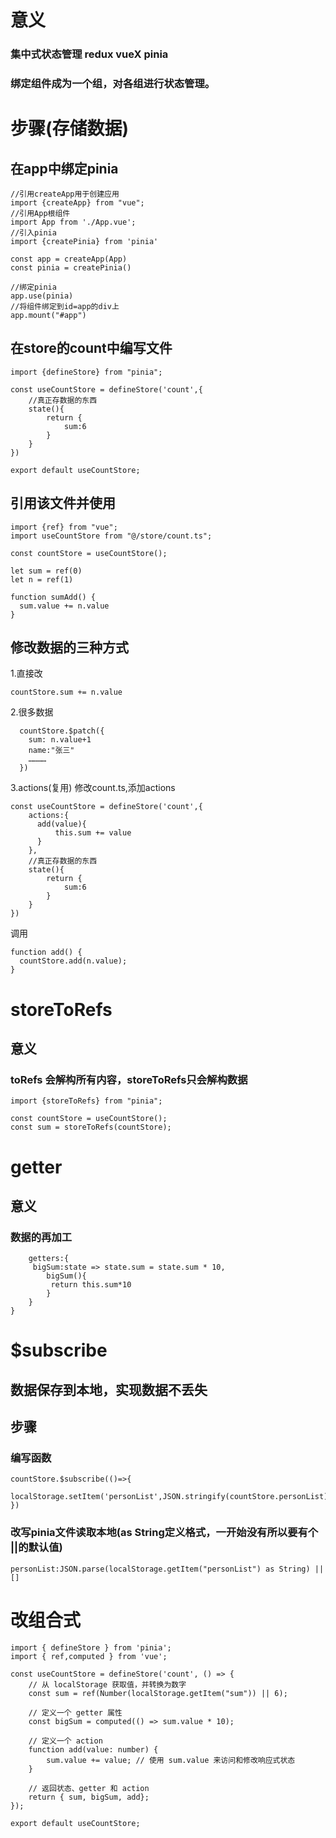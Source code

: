 # 意义
### 集中式状态管理 redux vueX pinia
### 绑定组件成为一个组，对各组进行状态管理。

# 步骤(存储数据)
## 在app中绑定pinia
````
//引用createApp用于创建应用
import {createApp} from "vue";
//引用App根组件
import App from './App.vue';
//引入pinia
import {createPinia} from 'pinia'

const app = createApp(App)
const pinia = createPinia()

//绑定pinia
app.use(pinia)
//将组件绑定到id=app的div上
app.mount("#app")
````
## 在store的count中编写文件

````
import {defineStore} from "pinia";

const useCountStore = defineStore('count',{
    //真正存数据的东西
    state(){
        return {
            sum:6
        }
    }
})

export default useCountStore;
````
## 引用该文件并使用
````
import {ref} from "vue";
import useCountStore from "@/store/count.ts";

const countStore = useCountStore();

let sum = ref(0)
let n = ref(1)

function sumAdd() {
  sum.value += n.value
}
````

## 修改数据的三种方式
1.直接改
````
countStore.sum += n.value
````
2.很多数据
````
  countStore.$patch({
    sum: n.value+1
    name:"张三"
    …………
  })
````
3.actions(复用)
修改count.ts,添加actions
````
const useCountStore = defineStore('count',{
    actions:{
      add(value){
          this.sum += value
      }
    },
    //真正存数据的东西
    state(){
        return {
            sum:6
        }
    }
})
````
调用
````
function add() {
  countStore.add(n.value);
}
````

# storeToRefs
## 意义
### toRefs 会解构所有内容，storeToRefs只会解构数据
````
import {storeToRefs} from "pinia";

const countStore = useCountStore();
const sum = storeToRefs(countStore);
````

# getter
## 意义
### 数据的再加工
````
    getters:{
     bigSum:state => state.sum = state.sum * 10,
        bigSum(){
         return this.sum*10
        }
    }
}
````

# $subscribe
## 数据保存到本地，实现数据不丢失
## 步骤
### 编写函数
````
countStore.$subscribe(()=>{
  localStorage.setItem('personList',JSON.stringify(countStore.personList))
})
````
### 改写pinia文件读取本地(as String定义格式，一开始没有所以要有个 ||的默认值)
````
personList:JSON.parse(localStorage.getItem("personList") as String) || []
````

# 改组合式
````
import { defineStore } from 'pinia';
import { ref,computed } from 'vue';

const useCountStore = defineStore('count', () => {
    // 从 localStorage 获取值，并转换为数字
    const sum = ref(Number(localStorage.getItem("sum")) || 6);

    // 定义一个 getter 属性
    const bigSum = computed(() => sum.value * 10);

    // 定义一个 action
    function add(value: number) {
        sum.value += value; // 使用 sum.value 来访问和修改响应式状态
    }

    // 返回状态、getter 和 action
    return { sum, bigSum, add};
});

export default useCountStore;
````